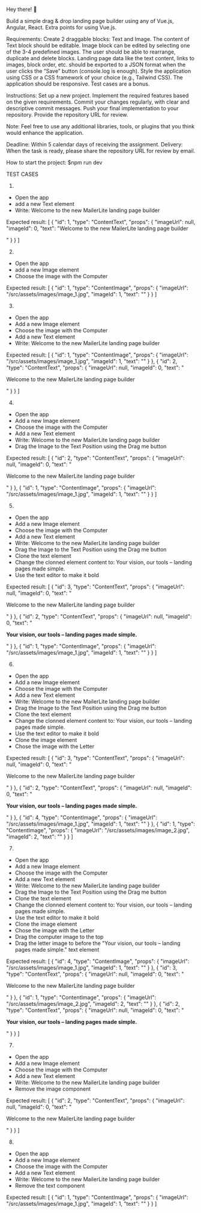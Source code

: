 Hey there! 👋


Build a simple drag & drop landing page builder using any of Vue.js, Angular, React. Extra points for using Vue.js.

Requirements:
Create 2 draggable blocks: Text and Image.
The content of Text block should be editable.
Image block can be edited by selecting one of the 3-4 predefined images.
The user should be able to rearrange, duplicate and delete blocks.
Landing page data like the text content, links to images, block order, etc. should be exported to a JSON format when the user clicks the “Save” button (console.log is enough).
Style the application using CSS or a CSS framework of your choice (e.g., Tailwind CSS).
The application should be responsive.
Test cases are a bonus.

Instructions:
Set up a new project.
Implement the required features based on the given requirements.
Commit your changes regularly, with clear and descriptive commit messages.
Push your final implementation to your repository.
Provide the repository URL for review.


Note: Feel free to use any additional libraries, tools, or plugins that you think would enhance the application.


Deadline: Within 5 calendar days of receiving the assignment.
Delivery: When the task is ready, please share the repository URL for review by email.

How to start the project:
$npm run dev


TEST CASES

1)
- Open the app
- add a new Text element
- Write: Welcome to the new MailerLite landing page builder

Expected result:
[
  {
    "id": 1,
    "type": "ContentText",
    "props": {
      "imageUrl": null,
      "imageId": 0,
      "text": "Welcome to the new MailerLite landing page builder<p></p>"
    }
  }
]


2)
- Open the app
- add a new Image element
- Choose the image with the Computer

Expected result:
[
  {
    "id": 1,
    "type": "ContentImage",
    "props": {
      "imageUrl": "/src/assets/images/image_1.jpg",
      "imageId": 1,
      "text": ""
    }
  }
]

3)
- Open the app
- Add a new Image element
- Choose the image with the Computer
- Add a new Text element
- Write: Welcome to the new MailerLite landing page builder

Expected result:
[
  {
    "id": 1,
    "type": "ContentImage",
    "props": {
      "imageUrl": "/src/assets/images/image_1.jpg",
      "imageId": 1,
      "text": ""
    }
  },
  {
    "id": 2,
    "type": "ContentText",
    "props": {
      "imageUrl": null,
      "imageId": 0,
      "text": "<p>Welcome to the new MailerLite landing page builder</p><p></p>"
    }
  }
]

4)
- Open the app
- Add a new Image element
- Choose the image with the Computer
- Add a new Text element
- Write: Welcome to the new MailerLite landing page builder
- Drag the Image to the Text Position using the Drag me button

Expected result:
[
  {
    "id": 2,
    "type": "ContentText",
    "props": {
      "imageUrl": null,
      "imageId": 0,
      "text": "<p>Welcome to the new MailerLite landing page builder</p><p></p>"
    }
  },
  {
    "id": 1,
    "type": "ContentImage",
    "props": {
      "imageUrl": "/src/assets/images/image_1.jpg",
      "imageId": 1,
      "text": ""
    }
  }
]

5)
- Open the app
- Add a new Image element
- Choose the image with the Computer
- Add a new Text element
- Write: Welcome to the new MailerLite landing page builder
- Drag the Image to the Text Position using the Drag me button
- Clone the text element
- Change the clonned element content to: Your vision, our tools – landing pages made simple. 
- Use the text editor to make it bold

Expected result:
[
  {
    "id": 3,
    "type": "ContentText",
    "props": {
      "imageUrl": null,
      "imageId": 0,
      "text": "<p>Welcome to the new MailerLite landing page builder</p><p></p>"
    }
  },
  {
    "id": 2,
    "type": "ContentText",
    "props": {
      "imageUrl": null,
      "imageId": 0,
      "text": "<p><strong>Your vision, our tools – landing pages made simple.</strong></p><p></p>"
    }
  },
  {
    "id": 1,
    "type": "ContentImage",
    "props": {
      "imageUrl": "/src/assets/images/image_1.jpg",
      "imageId": 1,
      "text": ""
    }
  }
]

6)
- Open the app
- Add a new Image element
- Choose the image with the Computer
- Add a new Text element
- Write: Welcome to the new MailerLite landing page builder
- Drag the Image to the Text Position using the Drag me button
- Clone the text element
- Change the clonned element content to: Your vision, our tools – landing pages made simple. 
- Use the text editor to make it bold
- Clone the image element
- Chose the image with the Letter

Expected result:
[
  {
    "id": 3,
    "type": "ContentText",
    "props": {
      "imageUrl": null,
      "imageId": 0,
      "text": "<p>Welcome to the new MailerLite landing page builder</p><p></p>"
    }
  },
  {
    "id": 2,
    "type": "ContentText",
    "props": {
      "imageUrl": null,
      "imageId": 0,
      "text": "<p><strong>Your vision, our tools – landing pages made simple.</strong></p><p></p>"
    }
  },
  {
    "id": 4,
    "type": "ContentImage",
    "props": {
      "imageUrl": "/src/assets/images/image_1.jpg",
      "imageId": 1,
      "text": ""
    }
  },
  {
    "id": 1,
    "type": "ContentImage",
    "props": {
      "imageUrl": "/src/assets/images/image_2.jpg",
      "imageId": 2,
      "text": ""
    }
  }
]


7)
- Open the app
- Add a new Image element
- Choose the image with the Computer
- Add a new Text element
- Write: Welcome to the new MailerLite landing page builder
- Drag the Image to the Text Position using the Drag me button
- Clone the text element
- Change the clonned element content to: Your vision, our tools – landing pages made simple. 
- Use the text editor to make it bold
- Clone the image element
- Chose the image with the Letter
- Drag the computer image to the top
- Drag the letter image to before the "Your vision, our tools – landing pages made simple." text element

Expected result:
[
  {
    "id": 4,
    "type": "ContentImage",
    "props": {
      "imageUrl": "/src/assets/images/image_1.jpg",
      "imageId": 1,
      "text": ""
    }
  },
  {
    "id": 3,
    "type": "ContentText",
    "props": {
      "imageUrl": null,
      "imageId": 0,
      "text": "<p>Welcome to the new MailerLite landing page builder</p><p></p>"
    }
  },
  {
    "id": 1,
    "type": "ContentImage",
    "props": {
      "imageUrl": "/src/assets/images/image_2.jpg",
      "imageId": 2,
      "text": ""
    }
  },
  {
    "id": 2,
    "type": "ContentText",
    "props": {
      "imageUrl": null,
      "imageId": 0,
      "text": "<p><strong>Your vision, our tools – landing pages made simple.</strong></p><p></p>"
    }
  }
]


7)
- Open the app
- Add a new Image element
- Choose the image with the Computer
- Add a new Text element
- Write: Welcome to the new MailerLite landing page builder
- Remove the image component

Expected result:
[
  {
    "id": 2,
    "type": "ContentText",
    "props": {
      "imageUrl": null,
      "imageId": 0,
      "text": "<p>Welcome to the new MailerLite landing page builder</p><p></p>"
    }
  }
]

8)
- Open the app
- Add a new Image element
- Choose the image with the Computer
- Add a new Text element
- Write: Welcome to the new MailerLite landing page builder
- Remove the text component

Expected result:
[
  {
    "id": 1,
    "type": "ContentImage",
    "props": {
      "imageUrl": "/src/assets/images/image_1.jpg",
      "imageId": 1,
      "text": ""
    }
  }
]